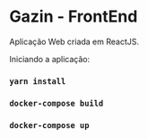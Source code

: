 # Gazin - FrontEnd

Aplicação Web criada em ReactJS.

Iniciando a aplicação:
### `yarn install`
### `docker-compose build`
### `docker-compose up`

